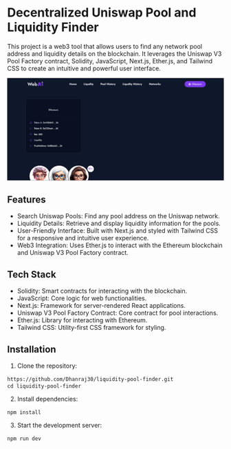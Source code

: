 # Decentralized Uniswap Pool and Liquidity Finder

This project is a web3 tool that allows users to find any network pool address and liquidity details on the blockchain. It leverages the Uniswap V3 Pool Factory contract, Solidity, JavaScript, Next.js, Ether.js, and Tailwind CSS to create an intuitive and powerful user interface.


![alt text](https://github.com/Dhanraj30/liquidity-pool-finder/blob/main/ezgif.com-speed.gif)

## Features
 - Search Uniswap Pools: Find any pool address on the Uniswap network.
 - Liquidity Details: Retrieve and display liquidity information for the pools.
 - User-Friendly Interface: Built with Next.js and styled with Tailwind CSS for a responsive and intuitive user experience.
 - Web3 Integration: Uses Ether.js to interact with the Ethereum blockchain and Uniswap V3 Pool Factory contract.
## Tech Stack
 - Solidity: Smart contracts for interacting with the blockchain.
 - JavaScript: Core logic for web functionalities.
 - Next.js: Framework for server-rendered React applications.
 - Uniswap V3 Pool Factory Contract: Core contract for pool interactions.
 - Ether.js: Library for interacting with Ethereum.
 - Tailwind CSS: Utility-first CSS framework for styling.

## Installation
1. Clone the repository:
```
https://github.com/Dhanraj30/liquidity-pool-finder.git
cd liquidity-pool-finder
```
2. Install dependencies:
```
npm install
```
3. Start the development server:
```
npm run dev
```
